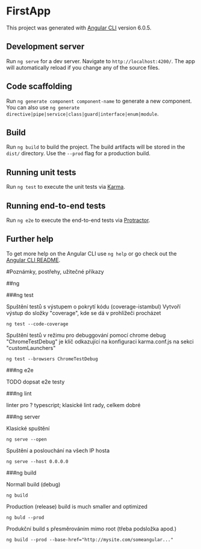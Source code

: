 # FirstApp

This project was generated with [Angular CLI](https://github.com/angular/angular-cli) version 6.0.5.

## Development server

Run `ng serve` for a dev server. Navigate to `http://localhost:4200/`. The app will automatically reload if you change any of the source files.

## Code scaffolding

Run `ng generate component component-name` to generate a new component. You can also use `ng generate directive|pipe|service|class|guard|interface|enum|module`.

## Build

Run `ng build` to build the project. The build artifacts will be stored in the `dist/` directory. Use the `--prod` flag for a production build.

## Running unit tests

Run `ng test` to execute the unit tests via [Karma](https://karma-runner.github.io).

## Running end-to-end tests

Run `ng e2e` to execute the end-to-end tests via [Protractor](http://www.protractortest.org/).

## Further help

To get more help on the Angular CLI use `ng help` or go check out the [Angular CLI README](https://github.com/angular/angular-cli/blob/master/README.md).


#Poznámky, postřehy, užitečné příkazy

##ng

###ng test

Spuštění testů s výstupem o pokrytí kódu (coverage-istambul)
Vytvoří výstup do složky "coverage", kde se dá v prohlížeči procházet

    ng test --code-coverage

Spuštění testů v režimu pro debuggování pomocí chrome debug
"ChromeTestDebug" je klíč odkazující na konfiguraci karma.conf.js na sekci "customLaunchers"

    ng test --browsers ChromeTestDebug

###ng e2e

TODO dopsat e2e testy

###ng lint

linter pro ? typescript; klasické lint rady, celkem dobré

###ng server

Klasické spuštění

    ng serve --open

Spuštění a poslouchání na všech IP hosta

    ng serve --host 0.0.0.0

###ng build

Normall build (debug)

    ng build

Production (release) build is much smaller and optimized

    ng buld --prod

Produkční build s přesměrováním mimo root (třeba podsložka apod.)

    ng build --prod --base-href="http://mysite.com/someangular..."